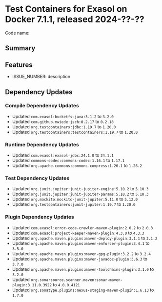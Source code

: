 # Test Containers for Exasol on Docker 7.1.1, released 2024-??-??

Code name:

## Summary

## Features

* ISSUE_NUMBER: description

## Dependency Updates

### Compile Dependency Updates

* Updated `com.exasol:bucketfs-java:3.1.2` to `3.2.0`
* Updated `com.github.mwiede:jsch:0.2.17` to `0.2.18`
* Updated `org.testcontainers:jdbc:1.19.7` to `1.20.0`
* Updated `org.testcontainers:testcontainers:1.19.7` to `1.20.0`

### Runtime Dependency Updates

* Updated `com.exasol:exasol-jdbc:24.1.0` to `24.1.1`
* Updated `commons-codec:commons-codec:1.16.1` to `1.17.1`
* Updated `org.apache.commons:commons-compress:1.26.1` to `1.26.2`

### Test Dependency Updates

* Updated `org.junit.jupiter:junit-jupiter-engine:5.10.2` to `5.10.3`
* Updated `org.junit.jupiter:junit-jupiter-params:5.10.2` to `5.10.3`
* Updated `org.mockito:mockito-junit-jupiter:5.11.0` to `5.12.0`
* Updated `org.testcontainers:junit-jupiter:1.19.7` to `1.20.0`

### Plugin Dependency Updates

* Updated `com.exasol:error-code-crawler-maven-plugin:2.0.2` to `2.0.3`
* Updated `com.exasol:project-keeper-maven-plugin:4.3.0` to `4.3.3`
* Updated `org.apache.maven.plugins:maven-deploy-plugin:3.1.1` to `3.1.2`
* Updated `org.apache.maven.plugins:maven-enforcer-plugin:3.4.1` to `3.5.0`
* Updated `org.apache.maven.plugins:maven-gpg-plugin:3.2.2` to `3.2.4`
* Updated `org.apache.maven.plugins:maven-javadoc-plugin:3.6.3` to `3.7.0`
* Updated `org.apache.maven.plugins:maven-toolchains-plugin:3.1.0` to `3.2.0`
* Updated `org.sonarsource.scanner.maven:sonar-maven-plugin:3.11.0.3922` to `4.0.0.4121`
* Updated `org.sonatype.plugins:nexus-staging-maven-plugin:1.6.13` to `1.7.0`
